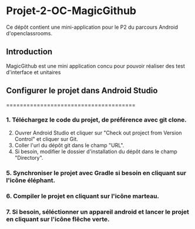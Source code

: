 # Projet-2-OC-MagicGithub


Ce dépôt contient une mini-application pour le P2 du parcours Android d'openclassrooms.

## Introduction

MagicGithub est une mini application concu pour pouvoir réaliser des test d'interface et unitaires




## Configurer le projet dans Android Studio
======================================

### 1. Téléchargez le code du projet, de préférence avec git clone.


 2. Ouvrer Android Studio et cliquer sur "Check out project from Version Control" et cliquer sur Git.
 3. Coller l'url du dépôt git dans le champ "URL".
 4. Si besoin, modifier le dossier d'installation du dépôt dans le champ "Directory".


### 5. Synchroniser le projet avec Gradle si besoin en cliquant sur l'icône éléphant.
### 6. Compiler le projet en cliquant sur l'icône marteau.
### 7. Si besoin, séléctionner un appareil android et lancer le projet en cliquant sur l'icône flêche verte.
